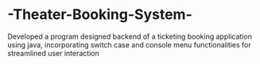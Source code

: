 # -Theater-Booking-System-
Developed a program designed backend of a ticketing booking application using  java, incorporating  switch case and console menu functionalities for streamlined user interaction
